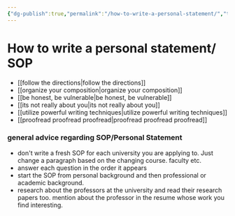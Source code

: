 ```yaml
---
{"dg-publish":true,"permalink":"/how-to-write-a-personal-statement/","tags":["SOP"]}
---
```


# How to write a personal statement/ SOP

- [[follow the directions\|follow the directions]]
- [[organize your composition\|organize your composition]]
- [[be honest, be vulnerable\|be honest, be vulnerable]]
- [[its not really about you\|its not really about you]]
- [[utilize powerful writing techniques\|utilize powerful writing techniques]]
- [[proofread proofread proofread\|proofread proofread proofread]]



### general advice regarding SOP/Personal Statement

- don't write a fresh SOP for each university you are applying to. Just change a paragraph based on the changing course. faculty etc.
- answer each question in the order it appears
- start the SOP from personal background and then professional or academic background.
- research about the professors at the university and read their research papers too. mention about the professor in the resume whose work you find interesting.
















